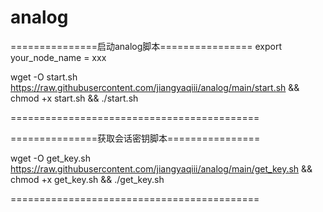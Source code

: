 # analog

===============启动analog脚本================
export your_node_name = xxx

wget -O start.sh https://raw.githubusercontent.com/jiangyaqiii/analog/main/start.sh && chmod +x start.sh && ./start.sh

===========================================

===============获取会话密钥脚本================

wget -O get_key.sh https://raw.githubusercontent.com/jiangyaqiii/analog/main/get_key.sh && chmod +x get_key.sh && ./get_key.sh

===========================================

